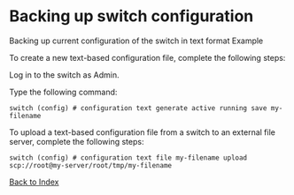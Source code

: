 # Backing up switch configuration

Backing up current configuration of the switch in text format
Example

To create a new text-based configuration file, complete the following steps:

Log in to the switch as Admin.

Type the following command:

```
switch (config) # configuration text generate active running save my-filename
```

To upload a text-based configuration file from a switch to an external file server, complete the following steps:

```
switch (config) # configuration text file my-filename upload 
scp://root@my-server/root/tmp/my-filename 
```

[Back to Index](./index.md)